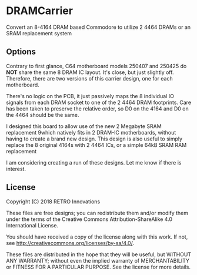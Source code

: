 # DRAMCarrier

Convert an 8-4164 DRAM based Commodore to utilize 2 4464 DRAMs or an SRAM replacement system

## Options

Contrary to first glance, C64 motherboard models 250407 and 250425 do __NOT__ share the same 8 DRAM IC layout.  It's close, but just slightly off.  Therefore, there are two versions of this carrier design, one for each motherboard. 

There's no logic on the PCB, it just passively maps the 8 individual IO signals from each DRAM socket to one of the 2 4464 DRAM footprints.  Care has been taken to preserve the relative order, so D0 on the 4164 and D0 on the 4464 should be the same.

I designed this board to allow use of the new 2 Megabyte SRAM replacement 9which natively fits in 2 DRAM-IC motherboards, without having to create a brand new design.  This design is also useful to simply replace the 8 original 4164s with 2 4464 ICs, or a simple 64kB SRAM RAM replacement

I am considering creating a run of these designs.  Let me know if there is interest.

## License
Copyright (C) 2018  RETRO Innovations

These files are free designs; you can redistribute them and/or modify
them under the terms of the Creative Commons Attribution-ShareAlike 
4.0 International License.

You should have received a copy of the license along with this
work. If not, see <http://creativecommons.org/licenses/by-sa/4.0/>.

These files are distributed in the hope that they will be useful,
but WITHOUT ANY WARRANTY; without even the implied warranty of
MERCHANTABILITY or FITNESS FOR A PARTICULAR PURPOSE.  See the
license for more details.


